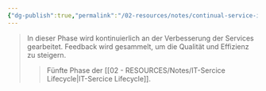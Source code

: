 ```yaml
---
{"dg-publish":true,"permalink":"/02-resources/notes/continual-service-improvement/","tags":["GFN/LF06"],"noteIcon":"","updated":"2025-08-26T16:35:02.000+02:00"}
---
```


>In dieser Phase wird kontinuierlich an der Verbesserung der Services gearbeitet. Feedback wird gesammelt, um die Qualität und Effizienz zu steigern.
>>Fünfte Phase der [[02 - RESOURCES/Notes/IT-Sercice Lifecycle\|IT-Sercice Lifecycle]].